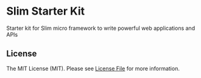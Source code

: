# Slim Starter Kit
Starter kit for Slim micro framework to write powerful web applications and APIs

## License

The MIT License (MIT). Please see [License File](https://github.com/ravikumar8/slim-starter-kit/blob/master/LICENSE.md) for more information.

